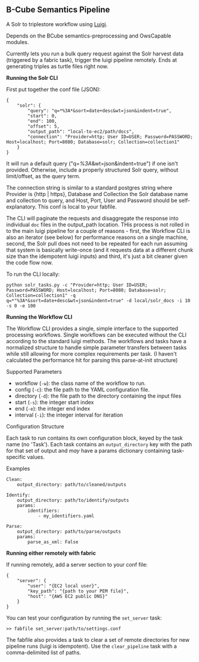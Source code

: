 ## B-Cube Semantics Pipeline

A Solr to triplestore workflow using [Luigi](https://pypi.python.org/pypi/luigi).

Depends on the BCube semantics-preprocessing and OwsCapable modules. 

Currently lets you run a bulk query request against the Solr harvest data (triggered by a fabric task), trigger the luigi pipeline remotely. Ends at generating triples as turtle files right now.

**Running the Solr CLI**

First put together the conf file (JSON):

```
{
	"solr": {
		"query": "q=*%3A*&sort=date+desc&wt=json&indent=true",
		"start": 0,
		"end": 100,
		"offset": 5,
		"output_path": "local-to-ec2/path/docs",
		"connection": "Provider=http; User ID=USER; Password=PASSWORD; Host=localhost; Port=8080; Database=solr; Collection=collection1"
	}
}
```

It will run a default query ("q=*%3A*&wt=json&indent=true") if one isn't provided. Otherwise, include a properly structured Solr query, without limit/offset, as the query term.

The connection string is similar to a standard postgres string where Provider is {http | https}, Database and Collection the Solr database name and collection to query, and Host, Port, User and Password should be self-explanatory. This conf is local to your fabfile.

The CLI will paginate the requests and disaggregate the response into individual `doc` files in the output_path location. THis process is not rolled in to the main luigi pipeline for a couple of reasons - first, the Workflow CLI is also an iterator (see below) for performance reasons on a single machine, second, the Solr pull does not need to be repeated for each run assuming that system is basically write-once (and it requests data at a different chunk size than the idempotent luigi inputs) and third, it's just a bit cleaner given the code flow now. 

To run the CLI locally:

```
python solr_tasks.py -c "Provider=http; User ID=USER; Password=PASSWORD; Host=localhost; Port=8080; Database=solr; Collection=collection1" -q q=*"%3A*&sort=date+desc&wt=json&indent=true" -d local/solr_docs -i 10 -s 0 -e 100
```


**Running the Workflow CLI**

The Workflow CLI provides a single, simple interface to the supported processing workflows. Single workflows can be executed without the CLI according to the standard luigi methods. The workflows and tasks have a normalized structure to handle simple parameter transfers between tasks while still allowing for more complex requirements per task. (I haven't calculated the performance hit for parsing this parse-at-init structure)

Supported Parameters

- workflow (`-w`): the class name of the workflow to run. 
- config (`-c`): the file path to the YAML configuration file.
- directory (`-d`): the file path to the directory containing the input files
- start (`-s`): the integer start index
- end (`-e`): the integer end index
- interval (`-i`): the integer interval for iteration


Configuration Structure

Each task to run contains its own configuration block, keyed by the task name (no 'Task'). Each task contains an `output_directory` key with the path for that set of output and *may* have a params dictionary containing task-specific values. 


Examples

```
Clean:
	output_directory: path/to/cleaned/outputs

Identify:
	output_directory: path/to/identify/outputs
	params:
	    identifiers:
			- my_identifiers.yaml

Parse:
	output_directory: path/to/parse/outputs
	params:
		parse_as_xml: False

```


**Running either remotely with fabric**

If running remotely, add a server section to your conf file:

```
{
	"server": {
		"user": "{EC2 local user}",
		"key_path": "{path to your PEM file}",
		"host": "{AWS EC2 public DNS}"
	}
}
```

You can test your configuration by running the `set_server` task:

```
>> fabfile set_server:path/to/settings.conf
```

The fabfile also provides a task to clear a set of remote directories for new pipeline runs (luigi is idempotent). Use the `clear_pipeline` task with a comma-delimited list of paths. 






